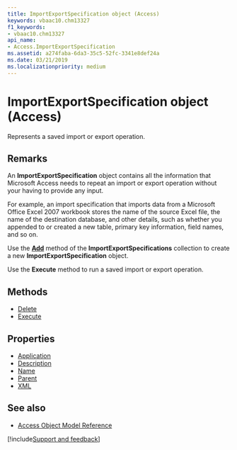 ```yaml
---
title: ImportExportSpecification object (Access)
keywords: vbaac10.chm13327
f1_keywords:
- vbaac10.chm13327
api_name:
- Access.ImportExportSpecification
ms.assetid: a274faba-6da3-35c5-52fc-3341e8def24a
ms.date: 03/21/2019
ms.localizationpriority: medium
---
```



# ImportExportSpecification object (Access)

Represents a saved import or export operation.


## Remarks

An **ImportExportSpecification** object contains all the information that Microsoft Access needs to repeat an import or export operation without your having to provide any input. 

For example, an import specification that imports data from a Microsoft Office Excel 2007 workbook stores the name of the source Excel file, the name of the destination database, and other details, such as whether you appended to or created a new table, primary key information, field names, and so on.

Use the **[Add](Access.ImportExportSpecifications.Add.md)** method of the **ImportExportSpecifications** collection to create a new **ImportExportSpecification** object.

Use the **Execute** method to run a saved import or export operation.


## Methods

- [Delete](Access.ImportExportSpecification.Delete.md)
- [Execute](Access.ImportExportSpecification.Execute.md)

## Properties

- [Application](Access.ImportExportSpecification.Application.md)
- [Description](Access.ImportExportSpecification.Description.md)
- [Name](Access.ImportExportSpecification.Name.md)
- [Parent](Access.ImportExportSpecification.Parent.md)
- [XML](Access.ImportExportSpecification.XML.md)

## See also

- [Access Object Model Reference](overview/Access/object-model.md)


[!include[Support and feedback](~/includes/feedback-boilerplate.md)]
